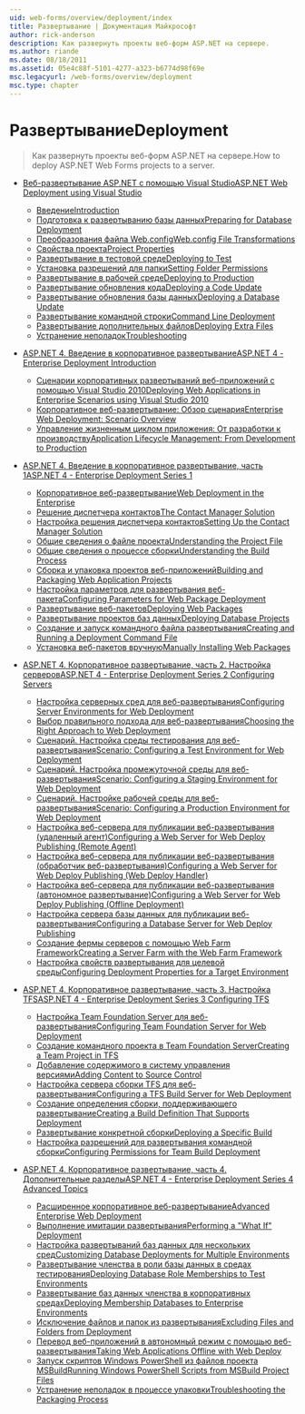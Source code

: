 ```yaml
---
uid: web-forms/overview/deployment/index
title: Развертывание | Документация Майкрософт
author: rick-anderson
description: Как развернуть проекты веб-форм ASP.NET на сервере.
ms.author: riande
ms.date: 08/18/2011
ms.assetid: 05e4c88f-5101-4277-a323-b6774d98f69e
msc.legacyurl: /web-forms/overview/deployment
msc.type: chapter
---
```

<a name="deployment"></a><span data-ttu-id="91091-103">Развертывание</span><span class="sxs-lookup"><span data-stu-id="91091-103">Deployment</span></span>
====================
> <span data-ttu-id="91091-104">Как развернуть проекты веб-форм ASP.NET на сервере.</span><span class="sxs-lookup"><span data-stu-id="91091-104">How to deploy ASP.NET Web Forms projects to a server.</span></span>


- [<span data-ttu-id="91091-105">Веб-развертывание ASP.NET с помощью Visual Studio</span><span class="sxs-lookup"><span data-stu-id="91091-105">ASP.NET Web Deployment using Visual Studio</span></span>](visual-studio-web-deployment/index.md)

    - [<span data-ttu-id="91091-106">Введение</span><span class="sxs-lookup"><span data-stu-id="91091-106">Introduction</span></span>](visual-studio-web-deployment/introduction.md)
    - [<span data-ttu-id="91091-107">Подготовка к развертыванию базы данных</span><span class="sxs-lookup"><span data-stu-id="91091-107">Preparing for Database Deployment</span></span>](visual-studio-web-deployment/preparing-databases.md)
    - [<span data-ttu-id="91091-108">Преобразования файла Web.config</span><span class="sxs-lookup"><span data-stu-id="91091-108">Web.config File Transformations</span></span>](visual-studio-web-deployment/web-config-transformations.md)
    - [<span data-ttu-id="91091-109">Свойства проекта</span><span class="sxs-lookup"><span data-stu-id="91091-109">Project Properties</span></span>](visual-studio-web-deployment/project-properties.md)
    - [<span data-ttu-id="91091-110">Развертывание в тестовой среде</span><span class="sxs-lookup"><span data-stu-id="91091-110">Deploying to Test</span></span>](visual-studio-web-deployment/deploying-to-iis.md)
    - [<span data-ttu-id="91091-111">Установка разрешений для папки</span><span class="sxs-lookup"><span data-stu-id="91091-111">Setting Folder Permissions</span></span>](visual-studio-web-deployment/setting-folder-permissions.md)
    - [<span data-ttu-id="91091-112">Развертывание в рабочей среде</span><span class="sxs-lookup"><span data-stu-id="91091-112">Deploying to Production</span></span>](visual-studio-web-deployment/deploying-to-production.md)
    - [<span data-ttu-id="91091-113">Развертывание обновления кода</span><span class="sxs-lookup"><span data-stu-id="91091-113">Deploying a Code Update</span></span>](visual-studio-web-deployment/deploying-a-code-update.md)
    - [<span data-ttu-id="91091-114">Развертывание обновления базы данных</span><span class="sxs-lookup"><span data-stu-id="91091-114">Deploying a Database Update</span></span>](visual-studio-web-deployment/deploying-a-database-update.md)
    - [<span data-ttu-id="91091-115">Развертывание командной строки</span><span class="sxs-lookup"><span data-stu-id="91091-115">Command Line Deployment</span></span>](visual-studio-web-deployment/command-line-deployment.md)
    - [<span data-ttu-id="91091-116">Развертывание дополнительных файлов</span><span class="sxs-lookup"><span data-stu-id="91091-116">Deploying Extra Files</span></span>](visual-studio-web-deployment/deploying-extra-files.md)
    - [<span data-ttu-id="91091-117">Устранение неполадок</span><span class="sxs-lookup"><span data-stu-id="91091-117">Troubleshooting</span></span>](visual-studio-web-deployment/troubleshooting.md)
- [<span data-ttu-id="91091-118">ASP.NET 4. Введение в корпоративное развертывание</span><span class="sxs-lookup"><span data-stu-id="91091-118">ASP.NET 4 - Enterprise Deployment Introduction</span></span>](deploying-web-applications-in-enterprise-scenarios/index.md)

    - [<span data-ttu-id="91091-119">Сценарии корпоративных развертываний веб-приложений с помощью Visual Studio 2010</span><span class="sxs-lookup"><span data-stu-id="91091-119">Deploying Web Applications in Enterprise Scenarios using Visual Studio 2010</span></span>](deploying-web-applications-in-enterprise-scenarios/deploying-web-applications-in-enterprise-scenarios.md)
    - [<span data-ttu-id="91091-120">Корпоративное веб-развертывание: Обзор сценария</span><span class="sxs-lookup"><span data-stu-id="91091-120">Enterprise Web Deployment: Scenario Overview</span></span>](deploying-web-applications-in-enterprise-scenarios/enterprise-web-deployment-scenario-overview.md)
    - [<span data-ttu-id="91091-121">Управление жизненным циклом приложения: От разработки к производству</span><span class="sxs-lookup"><span data-stu-id="91091-121">Application Lifecycle Management: From Development to Production</span></span>](deploying-web-applications-in-enterprise-scenarios/application-lifecycle-management-from-development-to-production.md)
- [<span data-ttu-id="91091-122">ASP.NET 4. Введение в корпоративное развертывание, часть 1</span><span class="sxs-lookup"><span data-stu-id="91091-122">ASP.NET 4 - Enterprise Deployment Series 1</span></span>](web-deployment-in-the-enterprise/index.md)

    - [<span data-ttu-id="91091-123">Корпоративное веб-развертывание</span><span class="sxs-lookup"><span data-stu-id="91091-123">Web Deployment in the Enterprise</span></span>](web-deployment-in-the-enterprise/web-deployment-in-the-enterprise.md)
    - [<span data-ttu-id="91091-124">Решение диспетчера контактов</span><span class="sxs-lookup"><span data-stu-id="91091-124">The Contact Manager Solution</span></span>](web-deployment-in-the-enterprise/the-contact-manager-solution.md)
    - [<span data-ttu-id="91091-125">Настройка решения диспетчера контактов</span><span class="sxs-lookup"><span data-stu-id="91091-125">Setting Up the Contact Manager Solution</span></span>](web-deployment-in-the-enterprise/setting-up-the-contact-manager-solution.md)
    - [<span data-ttu-id="91091-126">Общие сведения о файле проекта</span><span class="sxs-lookup"><span data-stu-id="91091-126">Understanding the Project File</span></span>](web-deployment-in-the-enterprise/understanding-the-project-file.md)
    - [<span data-ttu-id="91091-127">Общие сведения о процессе сборки</span><span class="sxs-lookup"><span data-stu-id="91091-127">Understanding the Build Process</span></span>](web-deployment-in-the-enterprise/understanding-the-build-process.md)
    - [<span data-ttu-id="91091-128">Сборка и упаковка проектов веб-приложений</span><span class="sxs-lookup"><span data-stu-id="91091-128">Building and Packaging Web Application Projects</span></span>](web-deployment-in-the-enterprise/building-and-packaging-web-application-projects.md)
    - [<span data-ttu-id="91091-129">Настройка параметров для развертывания веб-пакета</span><span class="sxs-lookup"><span data-stu-id="91091-129">Configuring Parameters for Web Package Deployment</span></span>](web-deployment-in-the-enterprise/configuring-parameters-for-web-package-deployment.md)
    - [<span data-ttu-id="91091-130">Развертывание веб-пакетов</span><span class="sxs-lookup"><span data-stu-id="91091-130">Deploying Web Packages</span></span>](web-deployment-in-the-enterprise/deploying-web-packages.md)
    - [<span data-ttu-id="91091-131">Развертывание проектов баз данных</span><span class="sxs-lookup"><span data-stu-id="91091-131">Deploying Database Projects</span></span>](web-deployment-in-the-enterprise/deploying-database-projects.md)
    - [<span data-ttu-id="91091-132">Создание и запуск командного файла развертывания</span><span class="sxs-lookup"><span data-stu-id="91091-132">Creating and Running a Deployment Command File</span></span>](web-deployment-in-the-enterprise/creating-and-running-a-deployment-command-file.md)
    - [<span data-ttu-id="91091-133">Установка веб-пакетов вручную</span><span class="sxs-lookup"><span data-stu-id="91091-133">Manually Installing Web Packages</span></span>](web-deployment-in-the-enterprise/manually-installing-web-packages.md)
- [<span data-ttu-id="91091-134">ASP.NET 4. Корпоративное развертывание, часть 2. Настройка серверов</span><span class="sxs-lookup"><span data-stu-id="91091-134">ASP.NET 4 - Enterprise Deployment Series 2 Configuring Servers</span></span>](configuring-server-environments-for-web-deployment/index.md)

    - [<span data-ttu-id="91091-135">Настройка серверных сред для веб-развертывания</span><span class="sxs-lookup"><span data-stu-id="91091-135">Configuring Server Environments for Web Deployment</span></span>](configuring-server-environments-for-web-deployment/configuring-server-environments-for-web-deployment.md)
    - [<span data-ttu-id="91091-136">Выбор правильного подхода для веб-развертывания</span><span class="sxs-lookup"><span data-stu-id="91091-136">Choosing the Right Approach to Web Deployment</span></span>](configuring-server-environments-for-web-deployment/choosing-the-right-approach-to-web-deployment.md)
    - [<span data-ttu-id="91091-137">Сценарий. Настройка среды тестирования для веб-развертывания</span><span class="sxs-lookup"><span data-stu-id="91091-137">Scenario: Configuring a Test Environment for Web Deployment</span></span>](configuring-server-environments-for-web-deployment/scenario-configuring-a-test-environment-for-web-deployment.md)
    - [<span data-ttu-id="91091-138">Сценарий. Настройка промежуточной среды для веб-развертывания</span><span class="sxs-lookup"><span data-stu-id="91091-138">Scenario: Configuring a Staging Environment for Web Deployment</span></span>](configuring-server-environments-for-web-deployment/scenario-configuring-a-staging-environment-for-web-deployment.md)
    - [<span data-ttu-id="91091-139">Сценарий. Настройке рабочей среды для веб-развертывания</span><span class="sxs-lookup"><span data-stu-id="91091-139">Scenario: Configuring a Production Environment for Web Deployment</span></span>](configuring-server-environments-for-web-deployment/scenario-configuring-a-production-environment-for-web-deployment.md)
    - [<span data-ttu-id="91091-140">Настройка веб-сервера для публикации веб-развертывания (удаленный агент)</span><span class="sxs-lookup"><span data-stu-id="91091-140">Configuring a Web Server for Web Deploy Publishing (Remote Agent)</span></span>](configuring-server-environments-for-web-deployment/configuring-a-web-server-for-web-deploy-publishing-remote-agent.md)
    - [<span data-ttu-id="91091-141">Настройка веб-сервера для публикации веб-развертывания (обработчик веб-развертывания)</span><span class="sxs-lookup"><span data-stu-id="91091-141">Configuring a Web Server for Web Deploy Publishing (Web Deploy Handler)</span></span>](configuring-server-environments-for-web-deployment/configuring-a-web-server-for-web-deploy-publishing-web-deploy-handler.md)
    - [<span data-ttu-id="91091-142">Настройка веб-сервера для публикации веб-развертывания (автономное развертывание)</span><span class="sxs-lookup"><span data-stu-id="91091-142">Configuring a Web Server for Web Deploy Publishing (Offline Deployment)</span></span>](configuring-server-environments-for-web-deployment/configuring-a-web-server-for-web-deploy-publishing-offline-deployment.md)
    - [<span data-ttu-id="91091-143">Настройка сервера базы данных для публикации веб-развертывания</span><span class="sxs-lookup"><span data-stu-id="91091-143">Configuring a Database Server for Web Deploy Publishing</span></span>](configuring-server-environments-for-web-deployment/configuring-a-database-server-for-web-deploy-publishing.md)
    - [<span data-ttu-id="91091-144">Создание фермы серверов с помощью Web Farm Framework</span><span class="sxs-lookup"><span data-stu-id="91091-144">Creating a Server Farm with the Web Farm Framework</span></span>](configuring-server-environments-for-web-deployment/creating-a-server-farm-with-the-web-farm-framework.md)
    - [<span data-ttu-id="91091-145">Настройка свойств развертывания для целевой среды</span><span class="sxs-lookup"><span data-stu-id="91091-145">Configuring Deployment Properties for a Target Environment</span></span>](configuring-server-environments-for-web-deployment/configuring-deployment-properties-for-a-target-environment.md)
- [<span data-ttu-id="91091-146">ASP.NET 4. Корпоративное развертывание, часть 3. Настройка TFS</span><span class="sxs-lookup"><span data-stu-id="91091-146">ASP.NET 4 - Enterprise Deployment Series 3 Configuring TFS</span></span>](configuring-team-foundation-server-for-web-deployment/index.md)

    - [<span data-ttu-id="91091-147">Настройка Team Foundation Server для веб-развертывания</span><span class="sxs-lookup"><span data-stu-id="91091-147">Configuring Team Foundation Server for Web Deployment</span></span>](configuring-team-foundation-server-for-web-deployment/configuring-team-foundation-server-for-web-deployment.md)
    - [<span data-ttu-id="91091-148">Создание командного проекта в Team Foundation Server</span><span class="sxs-lookup"><span data-stu-id="91091-148">Creating a Team Project in TFS</span></span>](configuring-team-foundation-server-for-web-deployment/creating-a-team-project-in-tfs.md)
    - [<span data-ttu-id="91091-149">Добавление содержимого в систему управления версиями</span><span class="sxs-lookup"><span data-stu-id="91091-149">Adding Content to Source Control</span></span>](configuring-team-foundation-server-for-web-deployment/adding-content-to-source-control.md)
    - [<span data-ttu-id="91091-150">Настройка сервера сборки TFS для веб-развертывания</span><span class="sxs-lookup"><span data-stu-id="91091-150">Configuring a TFS Build Server for Web Deployment</span></span>](configuring-team-foundation-server-for-web-deployment/configuring-a-tfs-build-server-for-web-deployment.md)
    - [<span data-ttu-id="91091-151">Создание определения сборки, поддерживающего развертывание</span><span class="sxs-lookup"><span data-stu-id="91091-151">Creating a Build Definition That Supports Deployment</span></span>](configuring-team-foundation-server-for-web-deployment/creating-a-build-definition-that-supports-deployment.md)
    - [<span data-ttu-id="91091-152">Развертывание конкретной сборки</span><span class="sxs-lookup"><span data-stu-id="91091-152">Deploying a Specific Build</span></span>](configuring-team-foundation-server-for-web-deployment/deploying-a-specific-build.md)
    - [<span data-ttu-id="91091-153">Настройка разрешений для развертывания командной сборки</span><span class="sxs-lookup"><span data-stu-id="91091-153">Configuring Permissions for Team Build Deployment</span></span>](configuring-team-foundation-server-for-web-deployment/configuring-permissions-for-team-build-deployment.md)
- [<span data-ttu-id="91091-154">ASP.NET 4. Корпоративное развертывание, часть 4. Дополнительные разделы</span><span class="sxs-lookup"><span data-stu-id="91091-154">ASP.NET 4 - Enterprise Deployment Series 4 Advanced Topics</span></span>](advanced-enterprise-web-deployment/index.md)

    - [<span data-ttu-id="91091-155">Расширенное корпоративное веб-развертывание</span><span class="sxs-lookup"><span data-stu-id="91091-155">Advanced Enterprise Web Deployment</span></span>](advanced-enterprise-web-deployment/advanced-enterprise-web-deployment.md)
    - [<span data-ttu-id="91091-156">Выполнение имитации развертывания</span><span class="sxs-lookup"><span data-stu-id="91091-156">Performing a "What If" Deployment</span></span>](advanced-enterprise-web-deployment/performing-a-what-if-deployment.md)
    - [<span data-ttu-id="91091-157">Настройка развертываний баз данных для нескольких сред</span><span class="sxs-lookup"><span data-stu-id="91091-157">Customizing Database Deployments for Multiple Environments</span></span>](advanced-enterprise-web-deployment/customizing-database-deployments-for-multiple-environments.md)
    - [<span data-ttu-id="91091-158">Развертывание членства в роли базы данных в средах тестирования</span><span class="sxs-lookup"><span data-stu-id="91091-158">Deploying Database Role Memberships to Test Environments</span></span>](advanced-enterprise-web-deployment/deploying-database-role-memberships-to-test-environments.md)
    - [<span data-ttu-id="91091-159">Развертывание баз данных членства в корпоративных средах</span><span class="sxs-lookup"><span data-stu-id="91091-159">Deploying Membership Databases to Enterprise Environments</span></span>](advanced-enterprise-web-deployment/deploying-membership-databases-to-enterprise-environments.md)
    - [<span data-ttu-id="91091-160">Исключение файлов и папок из развертывания</span><span class="sxs-lookup"><span data-stu-id="91091-160">Excluding Files and Folders from Deployment</span></span>](advanced-enterprise-web-deployment/excluding-files-and-folders-from-deployment.md)
    - [<span data-ttu-id="91091-161">Перевод веб-приложений в автономный режим с помощью веб-развертывания</span><span class="sxs-lookup"><span data-stu-id="91091-161">Taking Web Applications Offline with Web Deploy</span></span>](advanced-enterprise-web-deployment/taking-web-applications-offline-with-web-deploy.md)
    - [<span data-ttu-id="91091-162">Запуск скриптов Windows PowerShell из файлов проекта MSBuild</span><span class="sxs-lookup"><span data-stu-id="91091-162">Running Windows PowerShell Scripts from MSBuild Project Files</span></span>](advanced-enterprise-web-deployment/running-windows-powershell-scripts-from-msbuild-project-files.md)
    - [<span data-ttu-id="91091-163">Устранение неполадок в процессе упаковки</span><span class="sxs-lookup"><span data-stu-id="91091-163">Troubleshooting the Packaging Process</span></span>](advanced-enterprise-web-deployment/troubleshooting-the-packaging-process.md)
